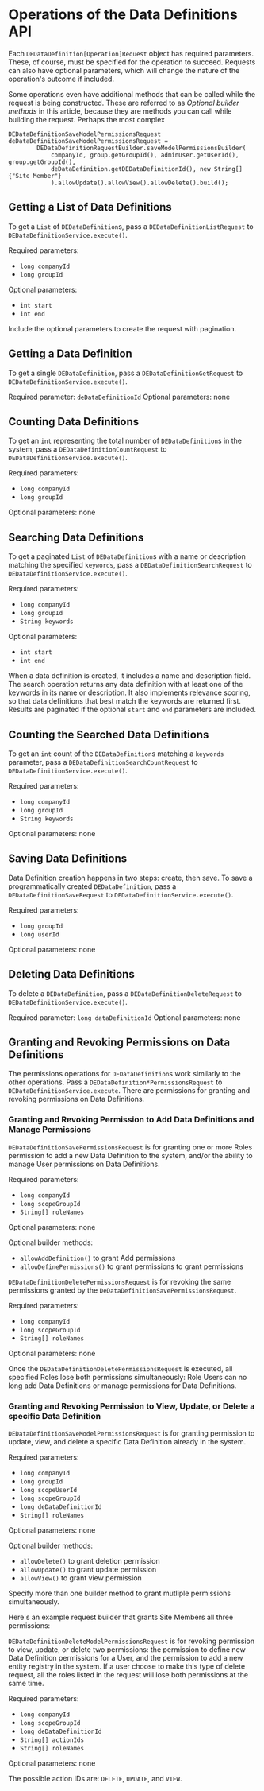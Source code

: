 # Operations of the Data Definitions API

Each `DEDataDefinition[Operation]Request` object has required parameters. These,
of course, must be specified for the operation to succeed. Requests can also
have optional parameters, which will change the nature of the operation's
outcome if included. 

Some operations even have additional methods that can be called while the
request is being constructed. These are referred to as _Optional <!--are they
optional though?--> builder methods_ in this article, because they are methods
you can call while building the request. Perhaps the most complex 

    DEDataDefinitionSaveModelPermissionsRequest deDataDefinitionSaveModelPermissionsRequest =
            DEDataDefinitionRequestBuilder.saveModelPermissionsBuilder(
                companyId, group.getGroupId(), adminUser.getUserId(), group.getGroupId(),
                deDataDefinition.getDEDataDefinitionId(), new String[] {"Site Member"}
                ).allowUpdate().allowView().allowDelete().build();

## Getting a List of Data Definitions

To get a `List` of `DEDataDefinition`s, pass a `DEDataDefinitionListRequest` to
`DEDataDefinitionService.execute()`.

Required parameters: 
- `long companyId`
- `long groupId`

Optional parameters:
- `int start`
- `int end`

Include the optional parameters to create the request with pagination.

## Getting a Data Definition

To get a single `DEDataDefinition`, pass a `DEDataDefinitionGetRequest` to
`DEDataDefinitionService.execute()`.

Required parameter: `deDataDefinitionId`
Optional parameters: none

## Counting Data Definitions

To get an `int` representing the total number of `DEDataDefinition`s in the
system, pass a `DEDataDefinitionCountRequest` to
`DEDataDefinitionService.execute()`.

Required parameters: 
- `long companyId`
- `long groupId`

Optional parameters: none

## Searching Data Definitions

To get a paginated `List` of `DEDataDefinition`s with a name or description
matching the specified `keywords`, pass a `DEDataDefinitionSearchRequest` to
`DEDataDefinitionService.execute()`.

Required parameters: 
- `long companyId`
- `long groupId`
- `String keywords`

Optional parameters:
- `int start`
- `int end`

When a data definition is created, it includes a name and description field. The
search operation returns any data definition with at least one of the keywords
in its name or description. It also implements relevance scoring, so that data
definitions that best match the keywords are returned first.  Results are
paginated if the optional `start` and `end` parameters are included.

## Counting the Searched Data Definitions

To get an `int` count of the `DEDataDefinition`s matching a `keywords`
parameter, pass a `DEDataDefinitionSearchCountRequest` to
`DEDataDefinitionService.execute()`.

Required parameters: 
- `long companyId`
- `long groupId`
- `String keywords`

Optional parameters: none

## Saving Data Definitions

Data Definition creation happens in two steps: create, then save. To save a
programmatically created `DEDataDefinition`, pass a
`DEDataDefinitionSaveRequest` to `DEDataDefinitionService.execute()`.

Required parameters:
- `long groupId`
- `long userId`

Optional parameters: none

## Deleting Data Definitions

To delete a `DEDataDefinition`, pass a `DEDataDefinitionDeleteRequest` to
`DEDataDefinitionService.execute()`.

Required parameter: `long dataDefinitionId`
Optional parameters: none

## Granting and Revoking Permissions on Data Definitions

The permissions operations for `DEDataDefinition`s work similarly to the other
operations. Pass a `DEDataDefinition*PermissionsRequest` to
`DEDataDefinitionService.execute`. There are permissions for granting and
revoking permissions on Data Definitions.

### Granting and Revoking Permission to Add Data Definitions and Manage Permissions

`DEDataDefinitionSavePermissionsRequest` is for granting one or more Roles
permission to add a new Data Definition to the system, and/or the ability to
manage User permissions on Data Definitions.

Required parameters: 
- `long companyId`
- `long scopeGroupId`
- `String[] roleNames`

Optional parameters: none

Optional builder methods:
- `allowAddDefinition()` to grant Add permissions
- `allowDefinePermissions()` to grant permissions to grant permissions
<!-- Find a better way to say the above -->

`DEDataDefinitionDeletePermissionsRequest` is for revoking the same permissions
granted by the `DeDataDefinitionSavePermissionsRequest`. 

Required parameters: 
- `long companyId`
- `long scopeGroupId`
- `String[] roleNames`

Optional parameters: none

Once the `DEDataDefinitionDeletePermissionsRequest` is executed, all specified
Roles lose both permissions simultaneously: Role Users can no long add Data
Definitions or manage permissions for Data Definitions. 

### Granting and Revoking Permission to View, Update, or Delete a specific Data Definition

`DEDataDefinitionSaveModelPermissionsRequest` is for granting permission to
update, view, and delete a specific Data Definition already in the system. 

Required parameters:
- `long companyId`
- `long groupId`
- `long scopeUserId`
- `long scopeGroupId`
- `long deDataDefinitionId`
- `String[] roleNames`

Optional parameters: none

Optional builder methods:
- `allowDelete()` to grant deletion permission
- `allowUpdate()` to grant update permission
- `allowView()` to grant view permission

Specify more than one builder method to grant mutliple permissions
simultaneously.

Here's an example request builder that grants Site Members all three permissions:

`DEDataDefinitionDeleteModelPermissionsRequest` is for revoking permission to
view, update, or delete two permissions: the permission to define new Data
Definition permissions for a User, and the permission to add a new entity
registry in the system. If a user choose to make this type of delete request,
all the roles listed in the request will lose both permissions at the same
time. 

Required parameters:
- `long companyId`
- `long scopeGroupId`
- `long deDataDefinitionId`
- `String[] actionIds`
- `String[] roleNames`

Optional parameters: none

The possible action IDs are: `DELETE`, `UPDATE`, and `VIEW`.


